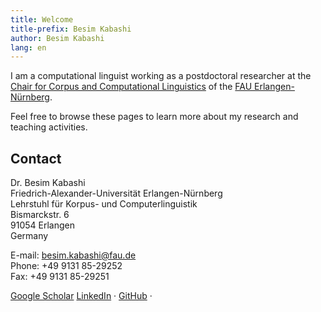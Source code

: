 ```yaml
---
title: Welcome  
title-prefix: Besim Kabashi
author: Besim Kabashi
lang: en
---
```


I am a computational linguist working as a postdoctoral researcher at the
[Chair for Corpus and Computational
Linguistics](https://www.linguistik.fau.de) of the [FAU
Erlangen-Nürnberg](https://www.fau.de).

Feel free to browse these pages to learn more about my research and
teaching activities.


## Contact ##

Dr. Besim Kabashi \
Friedrich-Alexander-Universität Erlangen-Nürnberg \
Lehrstuhl für Korpus- und Computerlinguistik \
Bismarckstr. 6 \
91054 Erlangen \
Germany

E-mail: [besim.kabashi@fau.de](mailto:besim.kabashi@fau.de) \
Phone: +49 9131 85-29252 \
Fax: +49 9131 85-29251

[Google Scholar](https://scholar.google.com/citations?hl=en&user=8KqEl74AAAAJ)
[LinkedIn](https://www.linkedin.com/in/besim-kabashi-98552a/) ·
[GitHub](https://github.com/kabashi) ·

<!-- ## News ## -->
